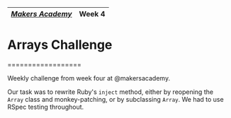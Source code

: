 | [*Makers Academy*](http://www.makersacademy.com) | Week 4 |
| ------------------------------------------------ | ------ |

# Arrays Challenge
==================

Weekly challenge from week four at @makersacademy.

Our task was to rewrite Ruby's `inject` method, either by reopening the `Array` class and monkey-patching, or by subclassing `Array`. We had to use RSpec testing throughout.
